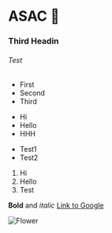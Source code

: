 # ASAC :blue_heart:

### Third Headin

###### Test

* First
* Second
* Third

+ Hi
+ Hello
+ HHH

- Test1
- Test2

1. Hi
2. Hello
3. Test

**Bold** and *italic* [Link to Google](http://Google.Com)

![Flower](https://thumbs.dreamstime.com/b/pink-cosmos-flowe-flowerbackground-112007426.jpg)
